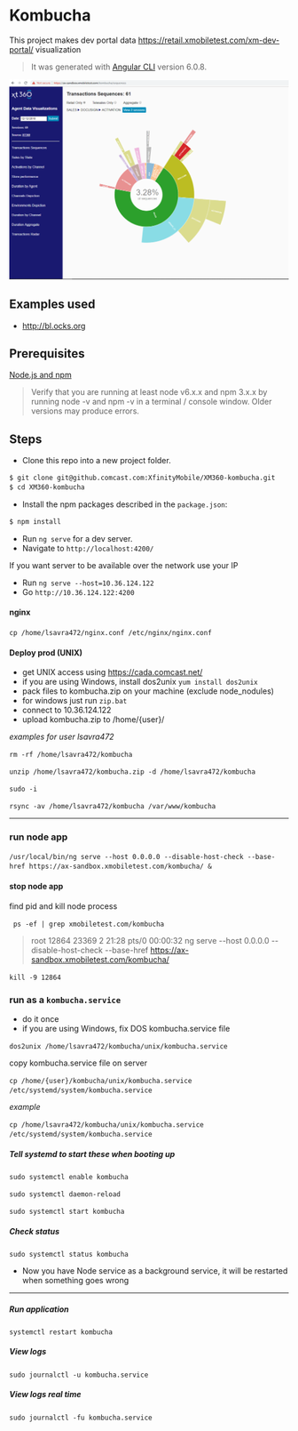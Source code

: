 # Kombucha

This project  makes dev portal data https://retail.xmobiletest.com/xm-dev-portal/ visualization 

> It was generated with [Angular CLI](https://github.com/angular/angular-cli) version 6.0.8.


![alt text](kombucha-screen.png)

## Examples used

- http://bl.ocks.org


## Prerequisites

[Node.js and npm](https://nodejs.org/en/) 

> Verify that you are running at least node v6.x.x and npm 3.x.x by running node -v and npm -v in a terminal / console window. Older versions may produce errors.

## Steps

- Clone this repo into a new project folder.

 ```bash
 $ git clone git@github.comcast.com:XfinityMobile/XM360-kombucha.git
 $ cd XM360-kombucha
 ```

- Install the npm packages described in the `package.json`:

 ```bash
 $ npm install
 ```
 
- Run `ng serve` for a dev server.
- Navigate to `http://localhost:4200/`

If you want server to be available over the network use your IP

- Run `ng serve --host=10.36.124.122`  
- Go `http://10.36.124.122:4200`

#### nginx

`cp /home/lsavra472/nginx.conf /etc/nginx/nginx.conf`

#### Deploy prod (UNIX)
* get UNIX access using https://cada.comcast.net/
* if you are using Windows, install dos2unix `yum install dos2unix`
* pack files to  kombucha.zip on your machine (exclude node_nodules)
* for windows just run `zip.bat`
* connect to  10.36.124.122
* upload  kombucha.zip to /home/{user}/

_examples for user lsavra472_

`rm -rf /home/lsavra472/kombucha`

`unzip /home/lsavra472/kombucha.zip -d /home/lsavra472/kombucha`

`sudo -i`

`rsync -av /home/lsavra472/kombucha /var/www/kombucha`


---


### run  node app 

`/usr/local/bin/ng serve --host 0.0.0.0 --disable-host-check --base-href https://ax-sandbox.xmobiletest.com/kombucha/ &
`

####  stop node app

find pid and kill node process

` ps -ef | grep xmobiletest.com/kombucha`

> root     12864 23369  2 21:28 pts/0    00:00:32 ng serve --host 0.0.0.0 --disable-host-check --base-href https://ax-sandbox.xmobiletest.com/kombucha/

`kill -9 12864`

### run as a `kombucha.service` 



* do it once
* if you are using Windows, fix DOS  kombucha.service file

`dos2unix /home/lsavra472/kombucha/unix/kombucha.service`

copy kombucha.service file on server 

`cp /home/{user}/kombucha/unix/kombucha.service /etc/systemd/system/kombucha.service`

_example_

`cp /home/lsavra472/kombucha/unix/kombucha.service /etc/systemd/system/kombucha.service`


##### Tell systemd to start these when booting up
`sudo systemctl enable kombucha`

`sudo systemctl daemon-reload`

`sudo systemctl start kombucha`

##### Check status

`sudo systemctl status kombucha`

* Now you have Node service as a background service, it will be restarted when something goes wrong 
---

##### Run application

`systemctl restart kombucha`

##### View logs 

`sudo journalctl -u kombucha.service`

##### View logs real time 

`sudo journalctl -fu kombucha.service`
